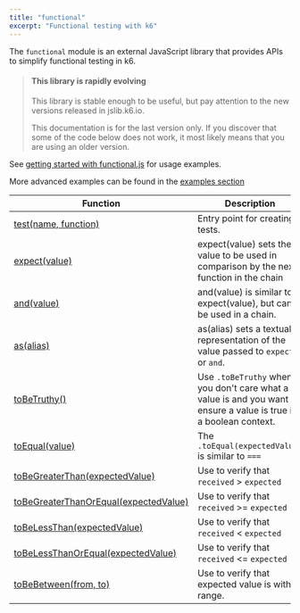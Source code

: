 ```yaml
---
title: "functional"
excerpt: "Functional testing with k6"
---
```


The `functional` module is an external JavaScript library that provides APIs to simplify functional testing in k6.

<Blockquote mod='warning'>

#### This library is rapidly evolving

This library is stable enough to be useful, but pay attention to the new versions released in jslib.k6.io. 

This documentation is for the last version only. If you discover that some of the code below does not work, it most likely means that you are using an older version.

</Blockquote>


See [getting started with functional.js](/javascript-api/jslib/functional/getting-started-with-functional-js) for usage examples.

More advanced examples can be found in the [examples section](/examples/functional-testing)


| Function | Description |
| -------- | ----------- |
| [test(name, function)](/javascript-api/jslib/functional/)  | Entry point for creating tests.  |
| [expect(value)](/javascript-api/jslib/functional/)  | expect(value) sets the value to be used in comparison by the next function in the chain |
| [and(value)](/javascript-api/jslib/functional/)  | and(value) is similar to expect(value), but can be used in a chain. |
| [as(alias)](/javascript-api/jslib/functional/)  | as(alias) sets a textual representation of the value passed to `expect` or `and`. |
| [toBeTruthy()](/javascript-api/jslib/functional/)  | Use `.toBeTruthy` when you don't care what a value is and you want to ensure a value is true in a boolean context.  |
| [toEqual(value)](/javascript-api/jslib/functional/)  | The `.toEqual(expectedValue)` is similar to `===`    |
| [toBeGreaterThan(expectedValue)](/javascript-api/jslib/functional/)  | Use to verify that `received` > `expected` |
| [toBeGreaterThanOrEqual(expectedValue)](/javascript-api/jslib/functional/)  | Use to verify that `received` >= `expected` |
| [toBeLessThan(expectedValue)](/javascript-api/jslib/functional/)  | Use to verify that `received` < `expected` |
| [toBeLessThanOrEqual(expectedValue)](/javascript-api/jslib/functional/)  | Use to verify that `received` <= `expected` |
| [toBeBetween(from, to)](/javascript-api/jslib/functional/)  | Use to verify that expected value is within range. |
